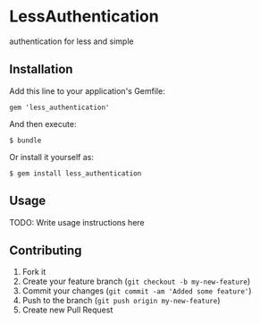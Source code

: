 # LessAuthentication

authentication for less and simple

## Installation

Add this line to your application's Gemfile:

    gem 'less_authentication'

And then execute:

    $ bundle

Or install it yourself as:

    $ gem install less_authentication

## Usage

TODO: Write usage instructions here

## Contributing

1. Fork it
2. Create your feature branch (`git checkout -b my-new-feature`)
3. Commit your changes (`git commit -am 'Added some feature'`)
4. Push to the branch (`git push origin my-new-feature`)
5. Create new Pull Request
